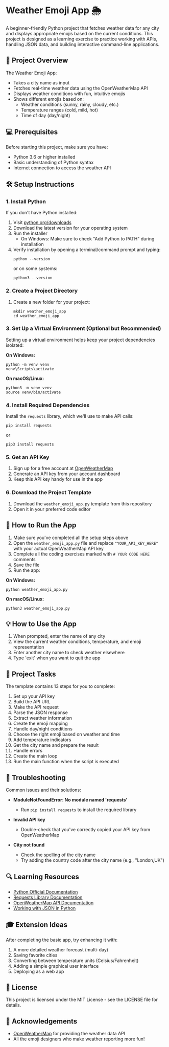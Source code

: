 # Weather Emoji App 🌦️

A beginner-friendly Python project that fetches weather data for any city and displays appropriate emojis based on the current conditions. This project is designed as a learning exercise to practice working with APIs, handling JSON data, and building interactive command-line applications.

## 🎯 Project Overview

The Weather Emoji App:
- Takes a city name as input
- Fetches real-time weather data using the OpenWeatherMap API
- Displays weather conditions with fun, intuitive emojis
- Shows different emojis based on:
  - Weather conditions (sunny, rainy, cloudy, etc.)
  - Temperature ranges (cold, mild, hot)
  - Time of day (day/night)

## 💻 Prerequisites

Before starting this project, make sure you have:

- Python 3.6 or higher installed
- Basic understanding of Python syntax
- Internet connection to access the weather API

## 🛠️ Setup Instructions

### 1. Install Python

If you don't have Python installed:

1. Visit [python.org/downloads](https://www.python.org/downloads/)
2. Download the latest version for your operating system
3. Run the installer
   - On Windows: Make sure to check "Add Python to PATH" during installation
4. Verify installation by opening a terminal/command prompt and typing:
   ```
   python --version
   ```
   or on some systems:
   ```
   python3 --version
   ```

### 2. Create a Project Directory

1. Create a new folder for your project:
   ```
   mkdir weather_emoji_app
   cd weather_emoji_app
   ```

### 3. Set Up a Virtual Environment (Optional but Recommended)

Setting up a virtual environment helps keep your project dependencies isolated:

**On Windows:**
```
python -m venv venv
venv\Scripts\activate
```

**On macOS/Linux:**
```
python3 -m venv venv
source venv/bin/activate
```

### 4. Install Required Dependencies

Install the `requests` library, which we'll use to make API calls:

```
pip install requests
```
or
```
pip3 install requests
```

### 5. Get an API Key

1. Sign up for a free account at [OpenWeatherMap](https://openweathermap.org/api)
2. Generate an API key from your account dashboard
3. Keep this API key handy for use in the app

### 6. Download the Project Template

1. Download the `weather_emoji_app.py` template from this repository
2. Open it in your preferred code editor

## 🚀 How to Run the App

1. Make sure you've completed all the setup steps above
2. Open the `weather_emoji_app.py` file and replace `"YOUR_API_KEY_HERE"` with your actual OpenWeatherMap API key
3. Complete all the coding exercises marked with `# YOUR CODE HERE` comments
4. Save the file
5. Run the app:

**On Windows:**
```
python weather_emoji_app.py
```

**On macOS/Linux:**
```
python3 weather_emoji_app.py
```

## 💡 How to Use the App

1. When prompted, enter the name of any city
2. View the current weather conditions, temperature, and emoji representation
3. Enter another city name to check weather elsewhere
4. Type 'exit' when you want to quit the app

## 📝 Project Tasks

The template contains 13 steps for you to complete:

1. Set up your API key
2. Build the API URL
3. Make the API request
4. Parse the JSON response
5. Extract weather information
6. Create the emoji mapping
7. Handle day/night conditions
8. Choose the right emoji based on weather and time
9. Add temperature indicators
10. Get the city name and prepare the result
11. Handle errors
12. Create the main loop
13. Run the main function when the script is executed

## 🐛 Troubleshooting

Common issues and their solutions:

- **ModuleNotFoundError: No module named 'requests'**
  - Run `pip install requests` to install the required library

- **Invalid API key**
  - Double-check that you've correctly copied your API key from OpenWeatherMap

- **City not found**
  - Check the spelling of the city name
  - Try adding the country code after the city name (e.g., "London,UK")

## 🔍 Learning Resources

- [Python Official Documentation](https://docs.python.org/3/)
- [Requests Library Documentation](https://docs.python-requests.org/en/latest/)
- [OpenWeatherMap API Documentation](https://openweathermap.org/api)
- [Working with JSON in Python](https://realpython.com/python-json/)

## 🎓 Extension Ideas

After completing the basic app, try enhancing it with:

1. A more detailed weather forecast (multi-day)
2. Saving favorite cities
3. Converting between temperature units (Celsius/Fahrenheit)
4. Adding a simple graphical user interface
5. Deploying as a web app

## 📜 License

This project is licensed under the MIT License - see the LICENSE file for details.

## 🙏 Acknowledgements

- [OpenWeatherMap](https://openweathermap.org/) for providing the weather data API
- All the emoji designers who make weather reporting more fun!

